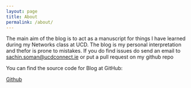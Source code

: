 ```yaml
---
layout: page
title: About
permalink: /about/
---
```

The main aim of the blog is to act as a manuscript for things I have learned during my Networks
class at UCD. The blog is my personal interpretation and thefor is prone to mistakes. If you do find issues
do send an email to sachin.soman@ucdconnect.ie or put a pull request on my github repo


You can find the source code for Blog at GitHub:

[Github](https://github.com/sachsom95)


